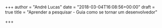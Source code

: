 +++
author = "André Lucas"
date = "2018-03-04T16:08:56+00:00"
draft = true
title = "Aprender a pesquisar - Guia como se tornar um desenvolvedor"

+++
